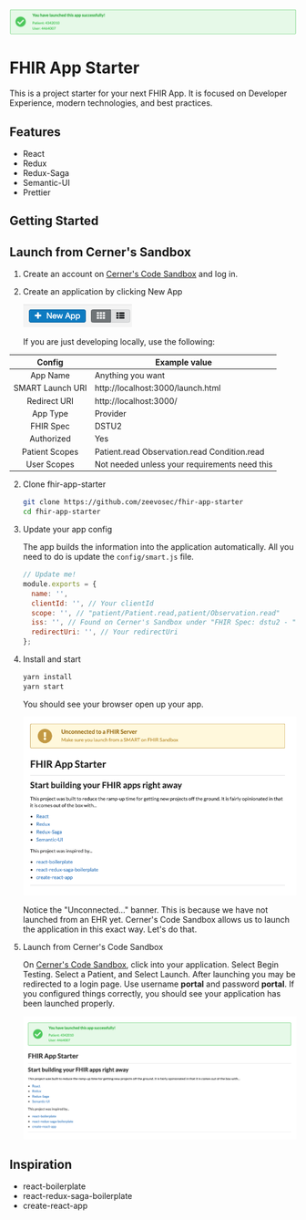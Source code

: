 ![Logo](./doc/Logo.png)

# FHIR App Starter

This is a project starter for your next FHIR App. It is focused on Developer Experience, modern technologies, and best practices.

## Features

- React
- Redux
- Redux-Saga
- Semantic-UI
- Prettier

## Getting Started

## Launch from Cerner's Sandbox

1. Create an account on [Cerner's Code Sandbox](https://code.cerner.com/developer/smart-on-fhir/apps) and log in.

2. Create an application by clicking New App

   ![NewApp](./doc/NewApp.png)

   If you are just developing locally, use the following:

|      Config      | Example value                                 |
| :--------------: | --------------------------------------------- |
|     App Name     | Anything you want                             |
| SMART Launch URI | http://localhost:3000/launch.html             |
|   Redirect URI   | http://localhost:3000/                        |
|     App Type     | Provider                                      |
|    FHIR Spec     | DSTU2                                         |
|    Authorized    | Yes                                           |
|  Patient Scopes  | Patient.read Observation.read Condition.read  |
|   User Scopes    | Not needed unless your requirements need this |

2. Clone fhir-app-starter

   ```sh
   git clone https://github.com/zeevosec/fhir-app-starter
   cd fhir-app-starter
   ```

3. Update your app config

   The app builds the information into the application automatically. All you need to do is update the `config/smart.js` file.

   ```js
   // Update me!
   module.exports = {
     name: '',
     clientId: '', // Your clientId
     scope: '', // "patient/Patient.read,patient/Observation.read"
     iss: '', // Found on Cerner's Sandbox under "FHIR Spec: dstu2 - " <iss listed here> "
     redirectUri: '', // Your redirectUri
   };
   ```

4. Install and start


    ```sh
    yarn install
    yarn start
    ```

    You should see your browser open up your app.

    ![Unconnected](./doc/Unconnected.png)

    Notice the "Unconnected..." banner. This is because we have not launched from an EHR yet. Cerner's Code Sandbox allows us to launch the application in this exact way. Let's do that.

5.  Launch from Cerner's Code Sandbox

    On [Cerner's Code Sandbox](https://code.cerner.com/developer/smart-on-fhir/apps), click into your application. Select Begin Testing. Select a Patient, and Select Launch. After launching you may be redirected to a login page. Use username **portal** and password **portal**. If you configured things correctly, you should see your application has been launched properly.

    ![Success](./doc/Success.png)

## Inspiration

- react-boilerplate
- react-redux-saga-boilerplate
- create-react-app
